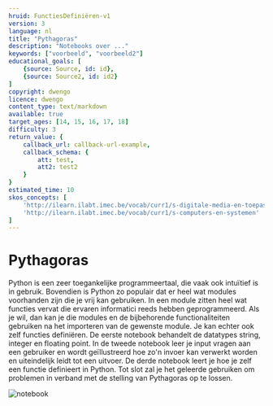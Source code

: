 ```yaml
---
hruid: FunctiesDefiniëren-v1
version: 3
language: nl
title: "Pythagoras"
description: "Notebooks over ..."
keywords: ["voorbeeld", "voorbeeld2"]
educational_goals: [
    {source: Source, id: id}, 
    {source: Source2, id: id2}
]
copyright: dwengo
licence: dwengo
content_type: text/markdown
available: true
target_ages: [14, 15, 16, 17, 18]
difficulty: 3
return_value: {
    callback_url: callback-url-example,
    callback_schema: {
        att: test,
        att2: test2
    }
}
estimated_time: 10
skos_concepts: [
    'http://ilearn.ilabt.imec.be/vocab/curr1/s-digitale-media-en-toepassingen', 
    'http://ilearn.ilabt.imec.be/vocab/curr1/s-computers-en-systemen'
]
---
```


# Pythagoras
Python is een zeer toegankelijke programmeertaal, die vaak ook intuïtief is in gebruik. Bovendien is Python zo populair dat er heel wat modules voorhanden zijn die je vrij kan gebruiken. In een module zitten heel wat functies vervat die ervaren informatici reeds hebben geprogrammeerd. Als je wil, dan kan je die modules en de bijbehorende functionaliteiten gebruiken na het importeren van de gewenste module.
Je kan echter ook zelf functies definiëren. 
De eerste notebook behandelt de datatypes string, integer en floating point. 
In de tweede notebook leer je input vragen aan een gebruiker en wordt geïllustreerd hoe zo'n invoer kan verwerkt worden en uiteindelijk leidt tot een uitvoer.
De derde notebook leert je hoe je zelf een functie definieert in Python.
Tot slot zal je het geleerde gebruiken om problemen in verband met de stelling van Pythagoras op te lossen. 

![notebook](@learning-object/MFunctiesDefiniëren-v1/nl/3)


